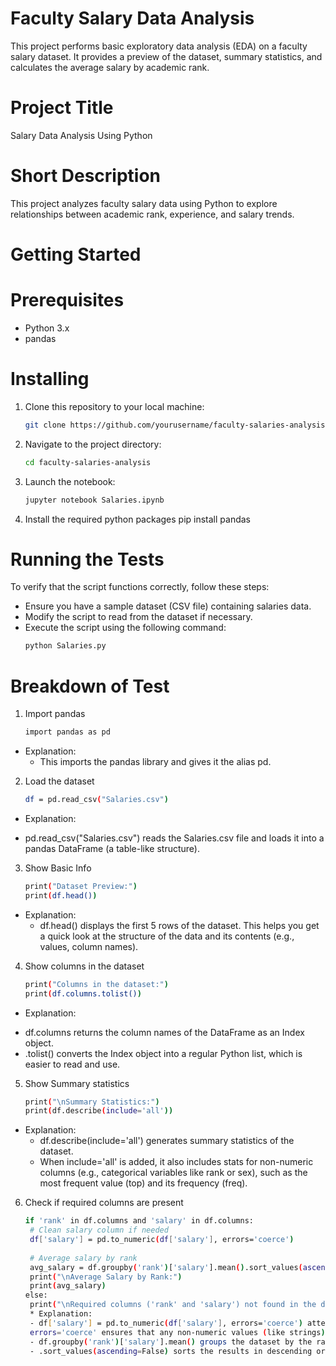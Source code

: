 # Faculty Salary Data Analysis

This project performs basic exploratory data analysis (EDA) on a faculty salary dataset. It provides a preview of the dataset, summary statistics, and calculates the average salary by academic rank.

# Project Title
Salary Data Analysis Using Python

# Short Description
This project analyzes faculty salary data using Python to explore relationships between academic rank, experience, and salary trends.

# Getting Started
# Prerequisites
- Python 3.x  
- pandas

# Installing

1. Clone this repository to your local machine:
   ```bash
   git clone https://github.com/yourusername/faculty-salaries-analysis.git
2. Navigate to the project directory:
    ```bash
    cd faculty-salaries-analysis
3. Launch the notebook:
    ```bash
    jupyter notebook Salaries.ipynb
4. Install the required python packages
   pip install pandas

# Running the Tests
To verify that the script functions correctly, follow these steps:
-  Ensure you have a sample dataset (CSV file) containing salaries data.
-  Modify the script to read from the dataset if necessary.
  - Execute the script using the following command:
     ```sh
     python Salaries.py

# Breakdown of Test
1. Import pandas
    ```bash
    import pandas as pd
* Explanation:
    - This imports the pandas library and gives it the alias pd.
2. Load the dataset
    ```bash
    df = pd.read_csv("Salaries.csv")
* Explanation:
- pd.read_csv("Salaries.csv") reads the Salaries.csv file and loads it into a pandas DataFrame (a table-like structure).
3. Show Basic Info
   ```bash
   print("Dataset Preview:")
   print(df.head())
* Explanation:
  - df.head() displays the first 5 rows of the dataset. This helps you get a quick look at the structure of the data and its contents (e.g., values, column names).
4. Show columns in the dataset
   ```bash
   print("Columns in the dataset:")
   print(df.columns.tolist())
* Explanation:
 - df.columns returns the column names of the DataFrame as an Index object.
 - .tolist() converts the Index object into a regular Python list, which is easier to read and use.

5. Show Summary statistics
    ```bash
    print("\nSummary Statistics:")
    print(df.describe(include='all'))
* Explanation:
  - df.describe(include='all') generates summary statistics of the dataset.
  - When include='all' is added, it also includes stats for non-numeric columns (e.g., categorical variables like rank or sex), such as the most frequent value (top) and its frequency (freq).

6. Check if required columns are present
   ```bash
   if 'rank' in df.columns and 'salary' in df.columns:
    # Clean salary column if needed
    df['salary'] = pd.to_numeric(df['salary'], errors='coerce')
    
    # Average salary by rank
    avg_salary = df.groupby('rank')['salary'].mean().sort_values(ascending=False)
    print("\nAverage Salary by Rank:")
    print(avg_salary)
   else:
    print("\nRequired columns ('rank' and 'salary') not found in the dataset.")
    * Explanation:
    - df['salary'] = pd.to_numeric(df['salary'], errors='coerce') attempts to convert the salary column to numeric values (e.g., integers or floats).
    errors='coerce' ensures that any non-numeric values (like strings) in the salary column are replaced with NaN (Not a Number).
    - df.groupby('rank')['salary'].mean() groups the dataset by the rank column and calculates the average salary for each rank.
    - .sort_values(ascending=False) sorts the results in descending order to show the highest average salary first.






